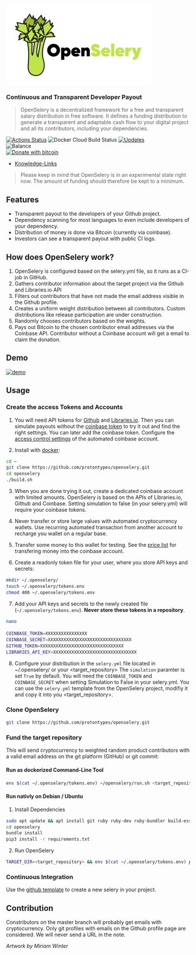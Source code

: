 <img align="middle" src="./docs/design/OpenSelery-04.png" width="400"> 

### Continuous and Transparent Developer Payout

> OpenSelery is a decentralized framework for a free and transparent salary distribution in free software. It defines a funding distribution to generate a transparent and adaptable cash flow to your digital project and all its contributors, including your dependencies.

[![Actions Status](https://github.com/protontypes/openselery/workflows/openselery/badge.svg)](https://github.com/protontypes/openselery/actions) ![Docker Cloud Build Status](https://img.shields.io/docker/cloud/build/protontypes/openselery?logo=docker) [![Updates](https://pyup.io/repos/github/protontypes/openselery/shield.svg)](https://pyup.io/repos/github/protontypes/openselery/)         
![Balance](https://img.shields.io/endpoint?url=https://raw.githubusercontent.com/wiki/protontypes/openselery/openselery/balance_badge.json&style=flat&logo=bitcoin)          
[![Donate with bitcoin](https://en.cryptobadges.io/badge/small/3PVdiyLPR7MgaeFRJLW9mfuESZS2aAPX9w)](https://en.cryptobadges.io/donate/3PVdiyLPR7MgaeFRJLW9mfuESZS2aAPX9w)  

* [Knowledge-Links](https://github.com/protontypes/openselery/wiki/Knowledge-Links)

> Please keep in mind that OpenSelery is in an experimental state right now. The amount of funding should therefore be kept to a minimum.

## Features

* Transparent payout to the developers of your Github project.
* Dependency scanning for most languages to even include developers of your dependency.
* Distribution of money is done via Bitcoin (currently via coinbase).
* Investors can see a transparent payout with public CI logs.

## How does OpenSelery work?

1. OpenSelery is configured based on the selery.yml file, so it runs as a CI-job in GitHub.
2. Gathers contributor information about the target project via the Github and Libraries.io API
3. Filters out contributors that have not made the email address visible in the Github profile.
4. Creates a uniform weight distribution between all contributors. Custom distributions like release participation are under construction.
5. Randomly chooses contributors based on the weights.
6. Pays out Bitcoin to the chosen contributor email addresses via the Coinbase API. Contributor without a Coinbase account will get a email to claim the donation.

## Demo

[![demo](https://asciinema.org/a/qT8m8Tbvt2Fwck077FLGVjMn1.svg)](https://asciinema.org/a/qT8m8Tbvt2Fwck077FLGVjMn1?autoplay=1)

## Usage

### Create the access Tokens and Accounts

1. You will need API tokens for [Github](https://github.com/settings/tokens) and [Libraries.io](https://libraries.io/api). Then you can simulate payouts without the [coinbase token](https://www.coinbase.com/settings/api) to try it out and find the right settings. You can later add the coinbase token. Configure the [access control settings](https://github.com/protontypes/openselery/wiki/Coinbase-Settings) of the automated coinbase account. 

2. Install with [docker](https://docs.docker.com/install/linux/docker-ce/ubuntu/):

```bash
cd ~
git clone https://github.com/protontypes/openselery.git
cd openselery
./build.sh
```

3. When you are done trying it out, create a dedicated coinbase account with limited amounts. OpenSelery is based on the APIs of Libraries.io, Github and Coinbase. Setting simulation to false (in your selery.yml) will require your coinbase tokens.

4. Never transfer or store large values with automated cryptocurrency wallets. Use recurring automated transaction from another account to recharge you wallet on a regular base. 

5. Transfer some money to this wallet for testing. See the [price list](https://help.coinbase.com/en/coinbase/trading-and-funding/pricing-and-fees/fees.html) for transfering money into the coinbase account.

6. Create a readonly token file for your user, where you store API keys and secrets:

```bash
mkdir ~/.openselery/
touch ~/.openselery/tokens.env
chmod 400 ~/.openselery/tokens.env
```

7. Add your API keys and secrets to the newly created file (`~/.openselery/tokens.env`). **Never store these tokens in a repository**.

```bash
nano 

COINBASE_TOKEN=XXXXXXXXXXXXXXXX
COINBASE_SECRET=XXXXXXXXXXXXXXXXXXXXXXXXXXXXXXXX
GITHUB_TOKEN=XXXXXXXXXXXXXXXXXXXXXXXXXXXXXXXX
LIBRARIES_API_KEY=XXXXXXXXXXXXXXXXXXXXXXXXXXXXXXXX
```

8. Configure your distribution in the `selery.yml` file located in ~/.openselery/ or your <target_repository>
The `simulation` paramter is set `True` by default. You will need the `COINBASE_TOKEN` and `COINBASE_SECRET` when setting Simulation to False in your selery.yml. You can use the `selery.yml` template from the OpenSelery project, modifiy it and copy it into you <target_repository>.


### Clone OpenSelery
      
```bash
git clone https://github.com/protontypes/openselery.git
```  

### Fund the target repository

This will send cryptocurrency to weighted random product contributors with a valid email address on the git platform (GitHub) or git commit:

#### Run as dockerized Command-Line Tool

```bash
env $(cat ~/.openselery/tokens.env) ~/openselery/run.sh <target_repository>
```

#### Run nativly on Debian / Ubuntu

1. Install Dependencies

```bash
sudo apt update && apt install git ruby ruby-dev ruby-bundler build-essentail curl python3-pip
cd openselery
bundle install 
pip3 install -r requirements.txt
```

2. Run OpenSelery

```bash
TARGET_DIR=<target_repository> && env $(cat ~/.openselery/tokens.env) python3 selery.py --config $TARGET_DIR/selery.yml --directory $TARGET_DIR --result results
```
    
### Continuous Integration  
Use the [github template](https://github.com/protontypes/seleryexample) to create a new selery in your project.


## Contribution
Constributors on the master branch will probably get emails with cryptocurrency. Only git profiles with emails on the Github profile page are considered. We will never send a URL in the note.

  *Artwork by Miriam Winter*

